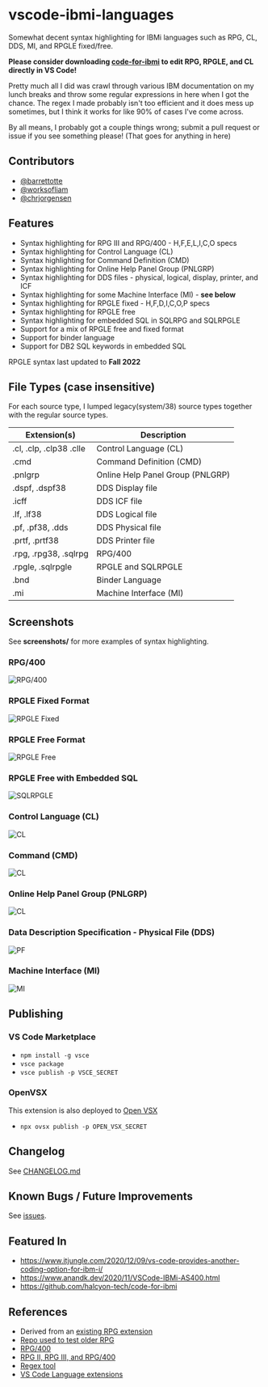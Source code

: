 # vscode-ibmi-languages

Somewhat decent syntax highlighting for IBMi languages such as RPG, CL, DDS, MI, and RPGLE fixed/free.

**Please consider downloading [code-for-ibmi](https://github.com/halcyon-tech/code-for-ibmi) to edit RPG, RPGLE, and CL directly in VS Code!**

Pretty much all I did was crawl through various IBM documentation on my lunch breaks and throw some regular expressions in here when I got the chance.
The regex I made probably isn't too efficient and it does mess up sometimes, but I think it works for like 90% of cases I've come across.

By all means, I probably got a couple things wrong; submit a pull request or issue if you see something please!
(That goes for anything in here)

## Contributors

* [@barrettotte](https://github.com/barrettotte)
* [@worksofliam](https://github.com/worksofliam)
* [@chrjorgensen](https://github.com/chrjorgensen)

## Features

- Syntax highlighting for RPG III and RPG/400 - H,F,E,L,I,C,O specs
- Syntax highlighting for Control Language (CL)
- Syntax highlighting for Command Definition (CMD)
- Syntax highlighting for Online Help Panel Group (PNLGRP)
- Syntax highlighting for DDS files - physical, logical, display, printer, and ICF
- Syntax highlighting for some Machine Interface (MI) - **see below**
- Syntax highlighting for RPGLE fixed - H,F,D,I,C,O,P specs
- Syntax highlighting for RPGLE free
- Syntax highlighting for embedded SQL in SQLRPG and SQLRPGLE
- Support for a mix of RPGLE free and fixed format
- Support for binder language
- Support for DB2 SQL keywords in embedded SQL

RPGLE syntax last updated to **Fall 2022**

## File Types (case insensitive)

For each source type, I lumped legacy(system/38) source types together with the regular source types.

| Extension(s)                  | Description        |
| ----------------------------- | ------------------ |
| .cl, .clp, .clp38 .clle       | Control Language (CL) |
| .cmd                          | Command Definition (CMD) |
| .pnlgrp                       | Online Help Panel Group (PNLGRP) |
| .dspf, .dspf38                | DDS Display file   |
| .icff                         | DDS ICF file       |
| .lf, .lf38                    | DDS Logical file   |
| .pf, .pf38, .dds              | DDS Physical file  |
| .prtf, .prtf38                | DDS Printer file   |
| .rpg, .rpg38, .sqlrpg         | RPG/400            |
| .rpgle, .sqlrpgle             | RPGLE and SQLRPGLE |
| .bnd                          | Binder Language    |
| .mi                           | Machine Interface (MI) |

## Screenshots

See **screenshots/** for more examples of syntax highlighting.

### RPG/400

![RPG/400](https://raw.githubusercontent.com/barrettotte/vscode-ibmi-languages/master/screenshots/rpg400.png)

### RPGLE Fixed Format

![RPGLE Fixed](https://raw.githubusercontent.com/barrettotte/vscode-ibmi-languages/master/screenshots/rpglefixed.PNG)

### RPGLE Free Format

![RPGLE Free](https://raw.githubusercontent.com/barrettotte/vscode-ibmi-languages/master/screenshots/rpglefree.PNG)

### RPGLE Free with Embedded SQL

![SQLRPGLE](https://raw.githubusercontent.com/barrettotte/vscode-ibmi-languages/master/screenshots/sqlrpgle.PNG)

### Control Language (CL)

![CL](https://raw.githubusercontent.com/barrettotte/vscode-ibmi-languages/master/screenshots/cl.png)

### Command (CMD)

![CL](https://raw.githubusercontent.com/barrettotte/vscode-ibmi-languages/master/screenshots/cmd.png)

### Online Help Panel Group (PNLGRP)

![CL](https://raw.githubusercontent.com/barrettotte/vscode-ibmi-languages/master/screenshots/pnlgrp.png)

### Data Description Specification - Physical File (DDS)

![PF](https://raw.githubusercontent.com/barrettotte/vscode-ibmi-languages/master/screenshots/pf.PNG)

### Machine Interface (MI)

![MI](https://raw.githubusercontent.com/barrettotte/vscode-ibmi-languages/master/screenshots/mi.PNG)

## Publishing

### VS Code Marketplace

* `npm install -g vsce`
* `vsce package`
* `vsce publish -p VSCE_SECRET`

### OpenVSX

This extension is also deployed to [Open VSX](https://open-vsx.org/extension/barrettotte/ibmi-languages)

* `npx ovsx publish -p OPEN_VSX_SECRET`

## Changelog

See [CHANGELOG.md](https://github.com/barrettotte/vscode-ibmi-languages/blob/master/CHANGELOG.md)

## Known Bugs / Future Improvements

See [issues](https://github.com/barrettotte/vscode-ibmi-languages/issues).

## Featured In

* <https://www.itjungle.com/2020/12/09/vs-code-provides-another-coding-option-for-ibm-i/>
* <https://www.anandk.dev/2020/11/VSCode-IBMi-AS400.html>
* <https://github.com/halcyon-tech/code-for-ibmi>

## References

* Derived from an [existing RPG extension](https://github.com/NielsLiisberg/RPG-for-VSCode)
* [Repo used to test older RPG](https://github.com/worksofliam/flight400)
* [RPG/400](https://www.ibm.com/support/knowledgecenter/SSAE4W_9.6.0/com.ibm.etools.iseries.langref.doc/evferlsh02.htm#ToC)
* [RPG II, RPG III, and RPG/400](https://isbnsearch.org/isbn/0878352465)
* [Regex tool](https://regexr.com/)
* [VS Code Language extensions](https://code.visualstudio.com/api/language-extensions/overview)
